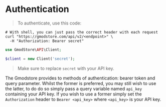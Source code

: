 # Authentication

> To authenticate, use this code:

```shell
# With shell, you can just pass the correct header with each request
curl "https://gmodstore.com/api/v2/<endpoint>" \
  -H "Authorization: Bearer secret"
```

```php
use GmodStore\API\Client;

$client = new Client('secret');
```

> Make sure to replace `secret` with your API key.

The Gmodstore provides to methods of authentication: bearer token and query parameter.
Whilst the former is preferred, you may still wish to use the latter, 
to do do so simply pass a query variable named `api_key` containing your API key.
If you wish to use a former simply set the `Authorization` header to `Bearer <api_key>` where `<api_key>` is your API key.
